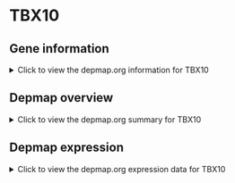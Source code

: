 <h1>TBX10</h1>

<h2>Gene information</h2>
<details>
  <summary>Click to view the depmap.org information for TBX10</summary>
  <iframe src="https://depmap.org/portal/gene/TBX10?tab=about" style="border:none;width:100%;height:800px"></iframe>
</details>

<h2>Depmap overview</h2>
<details>
  <summary>Click to view the depmap.org summary for TBX10</summary>
  <iframe src="https://depmap.org/portal/gene/TBX10?tab=overview" style="border:none;width:100%;height:800px"></iframe>
</details>

<h2>Depmap expression</h2>
<details>
  <summary>Click to view the depmap.org expression data for TBX10</summary>
  <iframe src="https://depmap.org/portal/gene/TBX10?tab=characterization" style="border:none;width:100%;height:800px"></iframe>
</details>


<!--
<h2>Reactome Pathway diagram</h2>
<details>
  <summary>Click to view Reactome pathway for TBX10</summary>
  PNAME
</details>
-->


